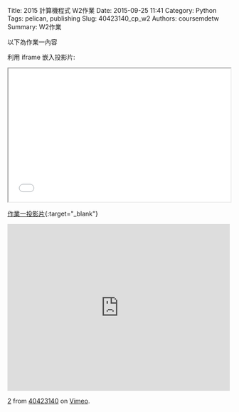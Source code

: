 Title: 2015 計算機程式 W2作業
Date: 2015-09-25 11:41
Category: Python
Tags: pelican, publishing
Slug: 40423140_cp_w2
Authors: coursemdetw
Summary: W2作業

以下為作業一內容

利用 iframe 嵌入投影片:

<iframe src="40423140_cp_w2_p.html" width="500" height="300"></iframe>

[作業一投影片](40423140_cp_w2_p.html){:target="_blank"}

<iframe src="https://player.vimeo.com/video/151770288" width="500" height="375" frameborder="0" webkitallowfullscreen mozallowfullscreen allowfullscreen></iframe> <p><a href="https://vimeo.com/151770288">2</a> from <a href="https://vimeo.com/user46449861">40423140</a> on <a href="https://vimeo.com">Vimeo</a>.</p>